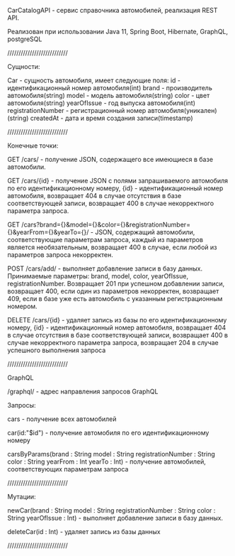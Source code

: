 CarCatalogAPI - сервис справочника автомобилей, реализация REST API.

Реализован при использовании Java 11, Spring Boot, Hibernate, GraphQL, postgreSQL

///////////////////////////

Сущности:

Car - сущность автомобиля, имеет следующие поля:
id - идентификационный номер автомобиля(int)
brand - производитель автомобиля(string)
model - модель автомобиля(string)
color - цвет автомобиля(string)
yearOfIssue - год выпуска автомобиля(int)
registrationNumber - регистрационный номер автомобиля(уникален)(string)
createdAt - дата и время создания записи(timestamp)

///////////////////////////

Конечные точки:

GET /cars/ - получение JSON, содержащего все имеющиеся в базе автомобили.


GET /cars/{id} - получение JSON с полями запрашиваемого автомобиля по его идентификационному номеру, 
{id} - идентификационный номер автомобиля, 
возвращает 404 в случае отсутствия в базе соответствующей записи, 
возвращает 400 в случае некорректного параметра запроса.


GET /cars?brand={}&model={}&color={}&registrationNumber={}&yearFrom={}&yearTo={}/ - JSON, содержащий автомобили, соответствующие параметрам запроса, 
каждый из параметров является необязательным, 
возвращает 400 в случае, если любой из параметров запроса некорректен.


POST /cars/add/ - выполняет добавление записи в базу данных. 
Принимаемые параметры: brand, model, color, yearOfIssue, registrationNumber. 
Возвращает 201 при успешном добавлении записи, 
возвращает 400, если один из параметров некорректен, 
возвращает 409, если в базе уже есть автомобиль с указанным регистрационным номером.


DELETE /cars/{id} - удаляет запись из базы по его идентификационному номеру,
{id} - идентификационный номер автомобиля, 
возвращает 404 в случае отсутствия в базе соответствующей записи, 
возвращает 400 в случае некорректного параметра запроса,
возвращает 204 в случае успешного выполнения запроса

///////////////////////////

GraphQL

/graphql/ - адрес направления запросов GraphQL


Запросы:

cars - получение всех автомобилей

car(id:"$id") - получение автомобиля по его идентификационному номеру

carsByParams(brand : String
    	model : String
    	registrationNumber : String
    	color : String
    	yearFrom : Int
	yearTo : Int) - получение автомобилей, соответствующих параметрам запроса
	
///////////////////////////

Мутации:

newCar(brand : String
	model : String
	registrationNumber : String
	color : String
	yearOfIssue : Int) - выполняет добавление записи в базу данных. 

deleteCar(id : Int) - удаляет запись из базы данных

///////////////////////////
